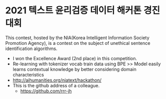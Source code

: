 # 2021 텍스트 윤리검증 데이터 해커톤 경진대회

 This contest, hosted by the NIA(Korea Intelligent Information Society Promotion Agency), is a contest on the subject of unethical sentence identification algorithms.
 
- I won the Excellence Award (2nd place) in this competition.
- Re-learning with tokenizer vocab train data using BPE >> Model easily learns contextual knowledge by better considering domain characteristics
- http://aihumanities.org/niatext/hackathon/
- This is the github address of a colleague.
  - https://github.com/rrr-jh
